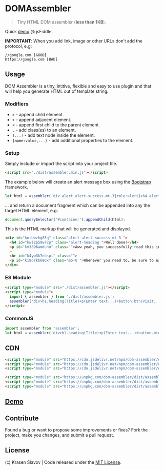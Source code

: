 # DOMAssembler

> Tiny HTML DOM assembler (**less than 1KB**).

Quick [demo](https://jsfiddle.net/krasenslavov/ys2dkrfz/) @ jsFiddle.

**IMPORTANT**: When you add link, image or other URLs don't add the protocol, e.g: 

	//google.com [GOOD]
	https://google.com [BAD]

## Usage

DOM Assembler is a tiny, intitive, flexible and easy to use plugin and that will help you generate HTML out of template string.

### Modifiers

* `>` - append child element.
* `+` - append adjacent element.
* `<` - append first child to the parent element.
* `.` - add class(es) to an element.
* `(...)` - add text node inside the element.
* `{name:value,...}` - add additional properties to the element.

### Setup

Simply include or import the script into your project file.

```html
<script src="./dist/assembler.min.js"></script>
```

The example below will create an alert message box using the [Bootstrap](https://getbootstrap.com/docs/4.4/components/alerts/) framework.

```js
let html = assembler('div.alert.alert-success.mt-3{role:alert}>h4.alert-heading(Well done!)+p(Aww yeah, you successfully read this important alert message. This example text is going to run a bit longer so that you can see how spacing within an alert works with this kind of content.)+hr+p.mb-0(Whenever you need to, be sure to use margin utilities to keep things nice and tidy.)');
```

... and return a document fragment which can be appended into any the target HTML element, e.g:

```js
document.querySelector('#container').appendChild(html);
```

This is the HTML markup that will be generated and displayed.

```html
<div id="kntbwzhg85q" class="alert alert-success mt-3 ">
  <h4 id="kwl2p59w72p" class="alert-heading ">Well done!</h4>
  <p id="km3896amduho" class="">Aww yeah, you successfully read this important alert message. This example text is going to run a bit longer so that you can see how spacing within an alert works with this kind of content.</p
  >
  <hr id="k4yw3k7ebspl" class="">
  <p id="ki9drkb68dx" class="mb-0 ">Whenever you need to, be sure to use margin utilities to keep things nice and tidy.</p>
</div>
```

### ES Module

```html
<script type="module" src="./dist/assembler.js"></script>
<script type="module">
  import { assembler } from './dist/assembler.js';
  assembler('div>h1.heading(Title)+p(Enter text...)+button.btn(Visit...){type:submit}');
</script>
```

### CommonJS

```js
import assembler from 'assembler';
let html = assembler('div>h1.heading(Title)+p(Enter text...)+button.btn(Visit...){type:submit}');
```

## CDN

```html
<script type="module" src="https://cdn.jsdelivr.net/npm/dom-assembler/dist/assembler.min.js"></script>
<script type="module" src="https://cdn.jsdelivr.net/npm/dom-assembler/dist/assembler.js"></script>
<script type="module" src="https://cdn.jsdelivr.net/npm/dom-assembler/dist/assembler.mjs"></script>
```

```html
<script type="module" src="https://unpkg.com/dom-assembler/dist/assembler.min.js"></script>
<script type="module" src="https://unpkg.com/dom-assembler/dist/assembler.js"></script>
<script type="module" src="https://unpkg.com/dom-assembler/dist/assembler.mjs"></script>
```

## [Demo](https://jsfiddle.net/krasenslavov/ys2dkrfz/)

## Contribute

Found a bug or want to propose some improvements or fixes? Fork the project, make you changes, and submit a pull request.

## License

(c) Krasen Slavov | Code released under the [MIT License](https://opensource.org/licenses/MIT).

